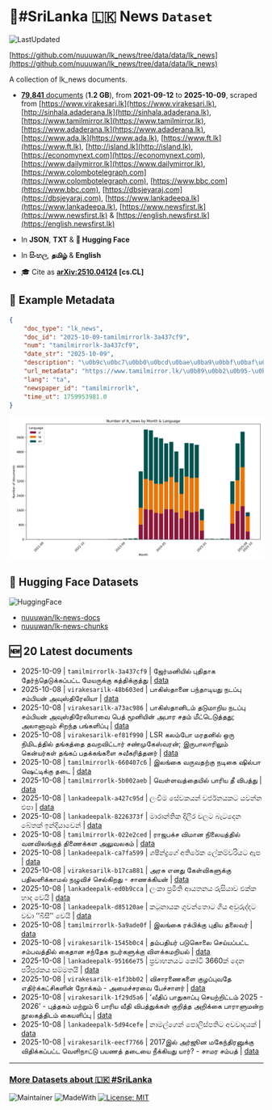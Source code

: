 # 📄#SriLanka 🇱🇰 News `Dataset`

![LastUpdated](https://img.shields.io/badge/last_updated-2025--10--09_02:45:24-green)

[https://github.com/nuuuwan/lk_news/tree/data/data/lk_news](https://github.com/nuuuwan/lk_news/tree/data/data/lk_news)

A collection of lk_news documents.

- [**79,841** documents](https://github.com/nuuuwan/lk_news/tree/data/data/lk_news) (**1.2 GB**), from **2021-09-12** to **2025-10-09**, scraped from [https://www.virakesari.lk](https://www.virakesari.lk), [http://sinhala.adaderana.lk](http://sinhala.adaderana.lk), [https://www.tamilmirror.lk](https://www.tamilmirror.lk), [https://www.adaderana.lk](https://www.adaderana.lk), [https://www.ada.lk](https://www.ada.lk), [https://www.ft.lk](https://www.ft.lk), [http://island.lk](http://island.lk), [https://economynext.com](https://economynext.com), [https://www.dailymirror.lk](https://www.dailymirror.lk), [https://www.colombotelegraph.com](https://www.colombotelegraph.com), [https://www.bbc.com](https://www.bbc.com), [https://dbsjeyaraj.com](https://dbsjeyaraj.com), [https://www.lankadeepa.lk](https://www.lankadeepa.lk), [https://www.newsfirst.lk](https://www.newsfirst.lk) & [https://english.newsfirst.lk](https://english.newsfirst.lk)

- In **JSON**, **TXT** & **🤗 Hugging Face**

- In **සිංහල**, **தமிழ்** & **English**

- 🎓 Cite as **[arXiv:2510.04124](https://arxiv.org/abs/2510.04124) [cs.CL]**

## 📝 Example Metadata

```json
{
    "doc_type": "lk_news",
    "doc_id": "2025-10-09-tamilmirrorlk-3a437cf9",
    "num": "tamilmirrorlk-3a437cf9",
    "date_str": "2025-10-09",
    "description": "\u0b9c\u0bc7\u0bb0\u0bcd\u0bae\u0ba9\u0bbf\u0baf\u0bbf\u0bb2\u0bcd \u0baa\u0bc1\u0ba4\u0bbf\u0ba4\u0bbe\u0b95 \u0ba4\u0bc7\u0bb0\u0bcd\u0ba8\u0bcd\u0ba4\u0bc6\u0b9f\u0bc1\u0b95\u0bcd\u0b95\u0baa\u0bcd\u0baa\u0b9f\u0bcd\u0b9f \u0bae\u0bc7\u0baf\u0bb0\u0bc1\u0b95\u0bcd\u0b95\u0bc1 \u0b95\u0ba4\u0bcd\u0ba4\u0bbf\u0b95\u0bcd\u0b95\u0bc1\u0ba4\u0bcd\u0ba4\u0bc1",
    "url_metadata": "https://www.tamilmirror.lk/\u0b89\u0bb2\u0b95-\u0b9a\u0bc6\u0baf\u0bcd\u0ba4\u0bbf\u0b95\u0bb3\u0bcd/\u0b9c\u0bc7\u0bb0\u0bcd\u0bae\u0ba9\u0bbf\u0baf\u0bbf\u0bb2\u0bcd-\u0baa\u0bc1\u0ba4\u0bbf\u0ba4\u0bbe\u0b95-\u0ba4\u0bc7\u0bb0\u0bcd\u0ba8\u0bcd\u0ba4\u0bc6\u0b9f\u0bc1\u0b95\u0bcd\u0b95\u0baa\u0bcd\u0baa\u0b9f\u0bcd\u0b9f-\u0bae\u0bc7\u0baf\u0bb0\u0bc1\u0b95\u0bcd\u0b95\u0bc1-\u0b95\u0ba4\u0bcd\u0ba4\u0bbf\u0b95\u0bcd\u0b95\u0bc1\u0ba4\u0bcd\u0ba4\u0bc1/50-365997",
    "lang": "ta",
    "newspaper_id": "tamilmirrorlk",
    "time_ut": 1759953981.0
}
```

![Chart](https://raw.githubusercontent.com/nuuuwan/lk_news/refs/heads/data/data/lk_news/docs_by_month_and_lang.png)

## 🤗 Hugging Face Datasets

![HuggingFace](https://img.shields.io/badge/-HuggingFace-FDEE21?style=for-the-badge&logo=HuggingFace)

- [nuuuwan/lk-news-docs](https://huggingface.co/datasets/nuuuwan/lk-news-docs)
- [nuuuwan/lk-news-chunks](https://huggingface.co/datasets/nuuuwan/lk-news-chunks)

## 🆕 20 Latest documents

- 2025-10-09 | `tamilmirrorlk-3a437cf9` | ஜேர்மனியில் புதிதாக தேர்ந்தெடுக்கப்பட்ட மேயருக்கு கத்திக்குத்து | [data](https://github.com/nuuuwan/lk_news/tree/data/data/lk_news/2020s/2025/2025-10-09-tamilmirrorlk-3a437cf9)
- 2025-10-08 | `virakesarilk-48b603ed` | பாகிஸ்தானை பந்தாடியது நடப்பு சம்பியன் அவுஸ்திரேலியா | [data](https://github.com/nuuuwan/lk_news/tree/data/data/lk_news/2020s/2025/2025-10-08-virakesarilk-48b603ed)
- 2025-10-08 | `virakesarilk-a73ac986` | பாகிஸ்தானிடம் தடுமாறிய நடப்பு சம்பியன் அவுஸ்திரேலியாவை பெத் மூனியின் அபார சதம் மீட்டெடுத்தது; அலானாவும் சிறந்த பங்களிப்பு | [data](https://github.com/nuuuwan/lk_news/tree/data/data/lk_news/2020s/2025/2025-10-08-virakesarilk-a73ac986)
- 2025-10-08 | `virakesarilk-ef81f990` | LSR கலம்போ மரதனில் ஒரு நிமிடத்தில் தங்கத்தை தவறவிட்டார் சண்முகேஸ்வரன்; இருபாலாரிலும் கென்யர்கள் தங்கப் பதக்கங்களை சுவீகரித்தனர் | [data](https://github.com/nuuuwan/lk_news/tree/data/data/lk_news/2020s/2025/2025-10-08-virakesarilk-ef81f990)
- 2025-10-08 | `tamilmirrorlk-660407c6` | இலங்கை வருவதற்கு நடிகை ஷில்பா ஷெட்டிக்கு தடை | [data](https://github.com/nuuuwan/lk_news/tree/data/data/lk_news/2020s/2025/2025-10-08-tamilmirrorlk-660407c6)
- 2025-10-08 | `tamilmirrorlk-5b002aeb` | வெள்ளவத்தையில் பாரிய தீ விபத்து | [data](https://github.com/nuuuwan/lk_news/tree/data/data/lk_news/2020s/2025/2025-10-08-tamilmirrorlk-5b002aeb)
- 2025-10-08 | `lankadeepalk-a427c95d` | ලංවිම සේවකයන් වර්ජනයකට යවන්න එපා | [data](https://github.com/nuuuwan/lk_news/tree/data/data/lk_news/2020s/2025/2025-10-08-lankadeepalk-a427c95d)
- 2025-10-08 | `lankadeepalk-8226373f` | මාරාන්තික දිලීර වලට බැටදෙන බේතක් ඉන්දියාවෙන් | [data](https://github.com/nuuuwan/lk_news/tree/data/data/lk_news/2020s/2025/2025-10-08-lankadeepalk-8226373f)
- 2025-10-08 | `tamilmirrorlk-022e2ced` | ராஜபக்ச விமான நிலையத்தில்  வனவிலங்குத் திணைக்கள அலுவலகம் | [data](https://github.com/nuuuwan/lk_news/tree/data/data/lk_news/2020s/2025/2025-10-08-tamilmirrorlk-022e2ced)
- 2025-10-08 | `lankadeepalk-ca7fa599` | ශෂීන්ද්‍රගේ අතිරේක ලේකම්වරියට ඇප | [data](https://github.com/nuuuwan/lk_news/tree/data/data/lk_news/2020s/2025/2025-10-08-lankadeepalk-ca7fa599)
- 2025-10-08 | `virakesarilk-b17ca881` | அரசு எனது கேள்விகளுக்கு பதிலளிக்காமல் நழுவிச் செல்கிறது - சாணக்கியன் | [data](https://github.com/nuuuwan/lk_news/tree/data/data/lk_news/2020s/2025/2025-10-08-virakesarilk-b17ca881)
- 2025-10-08 | `lankadeepalk-ed0b9cca` | ලංකා ප්‍රමිති ආයතනය රුසියාව එක්ක හාද වෙයි | [data](https://github.com/nuuuwan/lk_news/tree/data/data/lk_news/2020s/2025/2025-10-08-lankadeepalk-ed0b9cca)
- 2025-10-08 | `lankadeepalk-d85120ae` | කටුනායක ගුවන්තොට ගිය අවුරුද්දට වඩා ’’බිසී’’ වෙයි | [data](https://github.com/nuuuwan/lk_news/tree/data/data/lk_news/2020s/2025/2025-10-08-lankadeepalk-d85120ae)
- 2025-10-08 | `tamilmirrorlk-5a9ade0f` | இலங்கை ரக்பிக்கு புதிய தலைவர் | [data](https://github.com/nuuuwan/lk_news/tree/data/data/lk_news/2020s/2025/2025-10-08-tamilmirrorlk-5a9ade0f)
- 2025-10-08 | `virakesarilk-1545b0c4` | தம்பதியர் படுகொலை செய்யப்பட்ட சம்பவத்தில் கைதான சந்தேக நபர்களுக்கு விளக்கமறியல் | [data](https://github.com/nuuuwan/lk_news/tree/data/data/lk_news/2020s/2025/2025-10-08-virakesarilk-1545b0c4)
- 2025-10-08 | `lankadeepalk-95166e75` | ප්‍රවාහනයට කෝටි 3660ක් දෙන  පරිපූරකය සම්මතයි | [data](https://github.com/nuuuwan/lk_news/tree/data/data/lk_news/2020s/2025/2025-10-08-lankadeepalk-95166e75)
- 2025-10-08 | `virakesarilk-e1f3bb02` | விசாரணைகளை குழப்புவதே எதிர்க்கட்சிகளின் நோக்கம் - அமைச்சரவை பேச்சாளர் | [data](https://github.com/nuuuwan/lk_news/tree/data/data/lk_news/2020s/2025/2025-10-08-virakesarilk-e1f3bb02)
- 2025-10-08 | `virakesarilk-1f29d5a6` | ‘வீதிப் பாதுகாப்பு செயற்றிட்டம் 2025 - 2026’ - புத்தகம் மற்றும் 6 பாரிய வீதி விபத்துக்கள் குறித்த அறிக்கை பாராளுமன்ற நூலகத்திடம் கையளிப்பு | [data](https://github.com/nuuuwan/lk_news/tree/data/data/lk_news/2020s/2025/2025-10-08-virakesarilk-1f29d5a6)
- 2025-10-08 | `lankadeepalk-5d94cefe` | නාමල්ගෙන් පොලිස්පතිට අවවාදයක් | [data](https://github.com/nuuuwan/lk_news/tree/data/data/lk_news/2020s/2025/2025-10-08-lankadeepalk-5d94cefe)
- 2025-10-08 | `virakesarilk-eecf7766` | 2017இல் அர்ஜூன மகேந்திரனுக்கு விதிக்கப்பட்ட வெளிநாட்டு பயணத் தடையை  நீக்கியது யார்? - சாமர சம்பத் | [data](https://github.com/nuuuwan/lk_news/tree/data/data/lk_news/2020s/2025/2025-10-08-virakesarilk-eecf7766)

---

### [More Datasets about 🇱🇰 #SriLanka](https://github.com/nuuuwan/lk_datasets)

![Maintainer](https://img.shields.io/badge/maintainer-nuuuwan-red)
![MadeWith](https://img.shields.io/badge/made_with-python-blue)
[![License: MIT](https://img.shields.io/badge/License-MIT-yellow.svg)](https://opensource.org/licenses/MIT)

